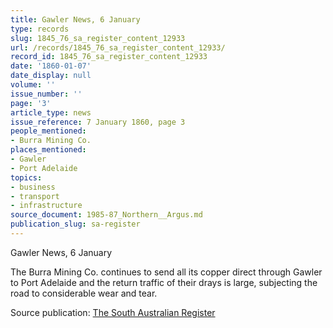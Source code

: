 ```yaml
---
title: Gawler News, 6 January
type: records
slug: 1845_76_sa_register_content_12933
url: /records/1845_76_sa_register_content_12933/
record_id: 1845_76_sa_register_content_12933
date: '1860-01-07'
date_display: null
volume: ''
issue_number: ''
page: '3'
article_type: news
issue_reference: 7 January 1860, page 3
people_mentioned:
- Burra Mining Co.
places_mentioned:
- Gawler
- Port Adelaide
topics:
- business
- transport
- infrastructure
source_document: 1985-87_Northern__Argus.md
publication_slug: sa-register
---
```


Gawler News, 6 January

The Burra Mining Co. continues to send all its copper direct through Gawler to Port Adelaide and the return traffic of their drays is large, subjecting the road to considerable wear and tear.

Source publication: [The South Australian Register](/publications/sa-register/)

